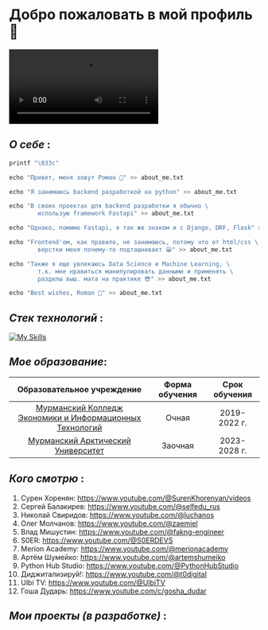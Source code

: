 
# **Добро пожаловать в мой профиль** 👻

![gif](/0_Spider_Cute_3840x2160.mp4)

## *О себе* :
```python
printf "\033c"

echo "Привет, меня зовут Роман 👾" >> about_me.txt

echo "Я занимаюсь backend разработкой на python" >> about_me.txt

echo "В своих проектах для backend разработки я обычно \
        использую framework Fastapi" >> about_me.txt

echo "Однако, помимо Fastapi, я так же знаком и с Django, DRF, Flask" >> about_me.txt

echo "Frontend'ом, как правило, не занимаюсь, потому что от html/css \
        верстки меня почему-то подташнивает 😀" >> about_me.txt

echo "Также я еще увлекаюсь Data Science и Machine Learning, \
        т.к. мне нравиться манипулировать данными и применять \
        разделы выш. мата на практике 😎" >> about_me.txt

echo "Best wishes, Roman 👋" >> about_me.txt
```

## *Стек технологий* :

[![My Skills](https://skillicons.dev/icons?i=py,django,fastapi,git,html,css,js,postgresql,redis,rabbitmq,docker,nginx,linux)]()

## *Мое образование*:

| Образовательное учреждение | Форма обучения | Срок обучения |
|:--------------------------:|:---------------:|:-------------:|
|[Мурманский Колледж Экономики и Информационных Технологий](https://mkeiit.ru/)| Очная | 2019-2022 г.|
| [Мурманский Арктический Университет](https://mauniver.ru/) |Заочная| 2023-2028 г.|

## *Кого смотрю* :

1. Сурен Хоренян: https://www.youtube.com/@SurenKhorenyan/videos
2. Сергей Балакирев: https://www.youtube.com/@selfedu_rus 
3. Николай Свиридов: https://www.youtube.com/@luchanos
4. Олег Молчанов: https://www.youtube.com/@zaemiel
5. Влад Мишустин: https://www.youtube.com/@fakng-engineer
6. S0ER: https://www.youtube.com/@S0ERDEVS
7. Merion Academy: https://www.youtube.com/@merionacademy
8. Артём Шумейко: https://www.youtube.com/@artemshumeiko
9. Python Hub Studio: https://www.youtube.com/@PythonHubStudio
10. Диджитализируй!: https://www.youtube.com/@t0digital
11. Ulbi TV: https://www.youtube.com/@UlbiTV
12. Гоша Дударь: https://www.youtube.com/c/gosha_dudar

## *Мои проекты (в разработке)* :
